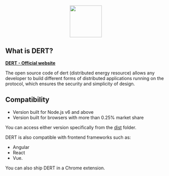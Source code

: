 <h1 align="center">
  <img align="center" src="https://coin.top/production/upload/logo/TCZrHCQMk51DBRDhgrLENT2py92CB2WeUd.png?t=1623064349824" width="100"/>
</h1>


## What is DERT?

__[DERT - Official website](http://www.hbslys.vip/)__

The open source code of dert (distributed energy resource) allows any developer to build different forms of distributed applications running on the protocol, which ensures the security and simplicity of design.

## Compatibility
- Version built for Node.js v6 and above
- Version built for browsers with more than 0.25% market share

You can access either version specifically from the [dist](dist) folder.

DERT is also compatible with frontend frameworks such as:
- Angular
- React
- Vue.

You can also ship DERT in a Chrome extension.

